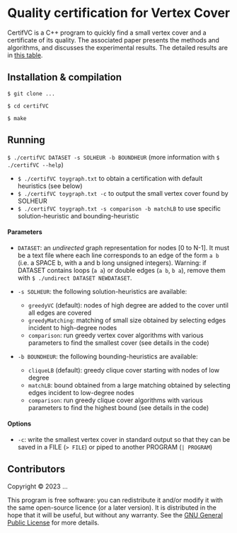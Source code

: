 # Quality certification for Vertex Cover
CertifVC is a C++ program to quickly find a small vertex cover and a certificate of its quality.
The associated paper presents the methods and algorithms, and discusses the experimental results.
The detailed results are in [this table](datasets.md).

## Installation & compilation
`$ git clone ...`

`$ cd certifVC`

`$ make`

## Running

`$ ./certifVC DATASET -s SOLHEUR -b BOUNDHEUR` (more information with `$ ./certifVC --help`)

- `$ ./certifVC toygraph.txt` to obtain a certification with default heuristics (see below)
- `$ ./certifVC toygraph.txt -c` to output the small vertex cover found by SOLHEUR
- `$ ./certifVC toygraph.txt -s comparison -b matchLB` to use specific solution-heuristic and bounding-heuristic



#### Parameters
-   `DATASET`: an _undirected_ graph representation for nodes [0 to N-1]. It must be a text
file where each line corresponds to an edge of the form `a b`
(i.e. a SPACE b, with a and b long unsigned integers). Warning: if DATASET contains loops (`a a`)
or double edges (`a b`, `b a`), remove them with `$ ./undirect DATASET NEWDATASET`.

-   `-s SOLHEUR`: the following solution-heuristics are available:
    -   `greedyVC` (default): nodes of high degree are added to the cover until all edges are covered
    -   `greedyMatching`: matching of small size obtained by selecting edges incident to high-degree nodes
    -   `comparison`: run greedy vertex cover algorithms with various parameters to find the smallest cover (see details in the code)


-   `-b BOUNDHEUR`: the following bounding-heuristics are available:
    -   `cliqueLB` (default): greedy clique cover starting with nodes of low degree
    -   `matchLB`: bound obtained from a large matching obtained  by selecting edges incident to low-degree nodes
    -   `comparison`: run greedy clique cover algorithms with various parameters to find the highest bound (see details in the code)

#### Options
-   `-c`: write the smallest vertex cover in standard output so that they can be saved in a FILE (`> FILE`) or piped to another PROGRAM (`| PROGRAM`)


## Contributors

Copyright © 2023  ...

This program is free software: you can redistribute it and/or modify it with the same open-source licence (or a later version).
It is distributed in the hope that it will be useful, but without any warranty. See the [GNU General Public License](LICENCE.md) for more details.
